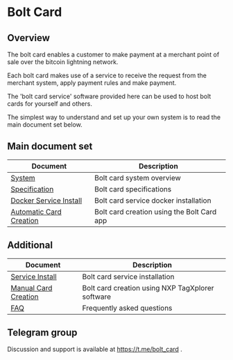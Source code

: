 # Bolt Card

## Overview

The bolt card enables a customer to make payment at a merchant point of sale over the bitcoin lightning network.

Each bolt card makes use of a service to receive the request from the merchant system, apply payment rules and make payment.

The 'bolt card service' software provided here can be used to host bolt cards for yourself and others.

The simplest way to understand and set up your own system is to read the main document set below.

## Main document set

| Document | Description |
| --- | --- |
| [System](docs/SYSTEM.md) | Bolt card system overview |
| [Specification](docs/SPEC.md) | Bolt card specifications |
| [Docker Service Install](docs/DOCKER_INSTALL.md) | Bolt card service docker installation |
| [Automatic Card Creation](docs/CARD_ANDROID.md) | Bolt card creation using the Bolt Card app|

## Additional
| Document | Description |
| --- | --- |
| [Service Install](docs/INSTALL.md) | Bolt card service installation |
| [Manual Card Creation](docs/CARD_MANUAL.md) | Bolt card creation using NXP TagXplorer software|
| [FAQ](docs/FAQ.md) | Frequently asked questions |

## Telegram group

Discussion and support is available at https://t.me/bolt_card .
